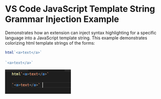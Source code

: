 # VS Code JavaScript Template String Grammar Injection Example

Demonstrates how an extension can inject syntax highlighting for a specific language into a JavaScript template string. This example demonstrates colorizing html template strings of the forms:

```js
html`<a>text</a>` 

`<a>text</a>` 
```

![](docs/example.png)